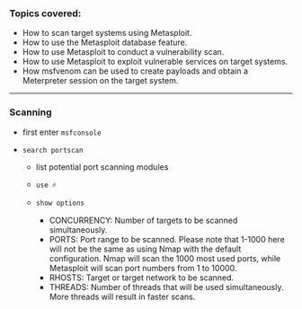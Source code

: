 ### Topics covered: 
- How to scan target systems using Metasploit.
- How to use the Metasploit database feature.
- How to use Metasploit to conduct a vulnerability scan.
- How to use Metasploit to exploit vulnerable services on target systems.
- How msfvenom can be used to create payloads and obtain a Meterpreter session on the target system.
___
### Scanning 
- first enter `msfconsole`
- ```bash
  search portscan
  ```
  - list potential port scanning modules
  - ```bash
    use #
    ```
  - ```bash
    show options
    ```
    - CONCURRENCY: Number of targets to be scanned simultaneously.
    - PORTS: Port range to be scanned. Please note that 1-1000 here will not be the same as using Nmap with the default configuration. Nmap will scan the 1000 most used ports, while Metasploit will scan port numbers from 1 to 10000.
    - RHOSTS: Target or target network to be scanned.
    - THREADS: Number of threads that will be used simultaneously. More threads will result in faster scans.
